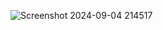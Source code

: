 ![Screenshot 2024-09-04 214517](https://github.com/user-attachments/assets/ed1cdcb9-6ff0-45e3-b38c-5c2302ba7af6)
